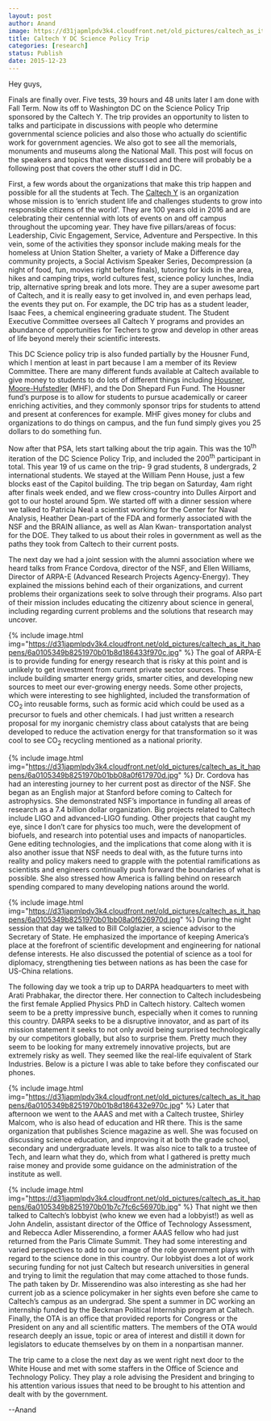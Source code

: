 ```yaml
---
layout: post
author: Anand
image: https://d31japmlpdv3k4.cloudfront.net/old_pictures/caltech_as_it_happens/6a0105349b8251970b01b7c7fc6c35970b.jpg
title: Caltech Y DC Science Policy Trip 
categories: [research]
status: Publish
date: 2015-12-23
---
```



Hey guys,

Finals are finally over. Five tests, 39 hours and 48 units later I am done with Fall Term. Now its off to Washington DC on the Science Policy Trip sponsored by the Caltech Y. The trip provides an opportunity to listen to talks and participate in discussions with people who determine governmental science policies and also those who actually do scientific work for government agencies. We also got to see all the memorials, monuments and museums along the National Mall. This post will focus on the speakers and topics that were discussed and there will probably be a following post that covers the other stuff I did in DC.

 First, a few words about the organizations that make this trip happen and possible for all the students at Tech. The <a href="https://caltechy.org">Caltech Y</a> is an organization whose mission is to ‘enrich student life and challenges students to grow into responsible citizens of the world’. They are 100 years old in 2016 and are celebrating their centennial with lots of events on and off campus throughout the upcoming year. They have five pillars/areas of focus: Leadership, Civic Engagement, Service, Adventure and Perspective. In this vein, some of the activities they sponsor include making meals for the homeless at Union Station Shelter, a variety of Make a Difference day community projects, a Social Activism Speaker Series, Decompression (a night of food, fun, movies right before finals), tutoring for kids in the area, hikes and camping trips, world cultures fest, science policy lunches, India trip, alternative spring break and lots more. They are a super awesome part of Caltech, and it is really easy to get involved in, and even perhaps lead, the events they put on. For example, the DC trip has as a student leader, Isaac Fees, a chemical engineering graduate student. The Student Executive Committee oversees all Caltech Y programs and provides an abundance of opportunities for Techers to grow and develop in other areas of life beyond merely their scientific interests.

 This DC Science policy trip is also funded partially by the Housner Fund, which I mention at least in part because I am a member of its Review Committee. There are many different funds available at Caltech available to give money to students to do lots of different things including <a href="https://deans.caltech.edu/Services/gwhfund">Housner</a>, <a href="https://studaff.caltech.edu/funding/mhf">Moore-Hufstedler</a> (MHF), and the Don Shepard Fun Fund. The Housner fund’s purpose is to allow for students to pursue academically or career enriching activities, and they commonly sponsor trips for students to attend and present at conferences for example. MHF gives money for clubs and organizations to do things on campus, and the fun fund simply gives you 25 dollars to do something fun.

 Now after that PSA, lets start talking about the trip again. This was the 10<sup>th</sup> iteration of the DC Science Policy Trip, and included the 200<sup>th</sup> participant in total. This year 19 of us came on the trip- 9 grad students, 8 undergrads, 2 international students. We stayed at the William Penn House, just a few blocks east of the Capitol building. The trip began on Saturday, 4am right after finals week ended, and we flew cross-country into Dulles Airport and got to our hostel around 5pm. We started off with a dinner session where we talked to Patricia Neal a scientist working for the Center for Naval Analysis, Heather Dean-part of the FDA and formerly associated with the NSF and the BRAIN alliance, as well as Alan Kwan- transportation analyst for the DOE. They talked to us about their roles in government as well as the paths they took from Caltech to their current posts.

 The next day we had a joint session with the alumni association where we heard talks from France Cordova, director of the NSF, and Ellen Williams, Director of ARPA-E (Advanced Research Projects Agency-Energy). They explained the missions behind each of their organizations, and current problems their organizations seek to solve through their programs. Also part of their mission includes educating the citizenry about science in general, including regarding current problems and the solutions that research may uncover.


{% include image.html img="https://d31japmlpdv3k4.cloudfront.net/old_pictures/caltech_as_it_happens/6a0105349b8251970b01b8d186433f970c.jpg" %}
The goal of ARPA-E is to provide funding for energy research that is risky at this point and is unlikely to get investment from current private sector sources. These include building smarter energy grids, smarter cities, and developing new sources to meet our ever-growing energy needs. Some other projects, which were interesting to see highlighted, included the transformation of CO<sub>2 </sub>into reusable forms, such as formic acid which could be used as a precursor to fuels and other chemicals. I had just written a research proposal for my inorganic chemistry class about catalysts that are being developed to reduce the activation energy for that transformation so it was cool to see CO<sub>2</sub> recycling mentioned as a national priority.


{% include image.html img="https://d31japmlpdv3k4.cloudfront.net/old_pictures/caltech_as_it_happens/6a0105349b8251970b01bb08a0f617970d.jpg" %}
Dr. Cordova has had an interesting journey to her current post as director of the NSF. She began as an English major at Stanford before coming to Caltech for astrophysics. She demonstrated NSF’s importance in funding all areas of research as a 7.4 billion dollar organization. Big projects related to Caltech include LIGO and advanced-LIGO funding. Other projects that caught my eye, since I don’t care for physics too much, were the development of biofuels, and research into potential uses and impacts of nanoparticles. Gene editing technologies, and the implications that come along with it is also another issue that NSF needs to deal with, as the future turns into reality and policy makers need to grapple with the potential ramifications as scientists and engineers continually push forward the boundaries of what is possible. She also stressed how America is falling behind on research spending compared to many developing nations around the world.


{% include image.html img="https://d31japmlpdv3k4.cloudfront.net/old_pictures/caltech_as_it_happens/6a0105349b8251970b01bb08a0f626970d.jpg" %}
 During the night session that day we talked to Bill Colglazier, a science advisor to the Secretary of State. He emphasized the importance of keeping America’s place at the forefront of scientific development and engineering for national defense interests. He also discussed the potential of science as a tool for diplomacy, strengthening ties between nations as has been the case for US-China relations.

 The following day we took a trip up to DARPA headquarters to meet with Arati Prabhakar, the director there. Her connection to Caltech includesbeing the first female Applied Physics PhD in Caltech history. Caltech women seem to be a pretty impressive bunch, especially when it comes to running this country. DARPA seeks to be a disruptive innovator, and as part of its mission statement it seeks to not only avoid being surprised technologically by our competitors globally, but also to surprise them. Pretty much they seem to be looking for many extremely innovative projects, but are extremely risky as well. They seemed like the real-life equivalent of Stark Industries. Below is a picture I was able to take before they confiscated our phones.


{% include image.html img="https://d31japmlpdv3k4.cloudfront.net/old_pictures/caltech_as_it_happens/6a0105349b8251970b01b8d186432e970c.jpg" %}
Later that afternoon we went to the AAAS and met with a Caltech trustee, Shirley Malcom, who is also head of education and HR there. This is the same organization that publishes Science magazine as well. She was focused on discussing science education, and improving it at both the grade school, secondary and undergraduate levels. It was also nice to talk to a trustee of Tech, and learn what they do, which from what I gathered is pretty much raise money and provide some guidance on the administration of the institute as well.


{% include image.html img="https://d31japmlpdv3k4.cloudfront.net/old_pictures/caltech_as_it_happens/6a0105349b8251970b01b7c7fc6c56970b.jpg" %}
 That night we then talked to Caltech’s lobbyist (who knew we even had a lobbyist!) as well as John Andelin, assistant director of the Office of Technology Assessment, and Rebecca Adler Misserendino, a former AAAS fellow who had just returned from the Paris Climate Summit. They had some interesting and varied perspectives to add to our image of the role government plays with regard to the science done in this country. Our lobbyist does a lot of work securing funding for not just Caltech but research universities in general and trying to limit the regulation that may come attached to those funds. The path taken by Dr. Misserendino was also interesting as she had her current job as a science policymaker in her sights even before she came to Caltech’s campus as an undergrad. She spent a summer in DC working an internship funded by the Beckman Political Internship program at Caltech. Finally, the OTA is an office that provided reports for Congress or the President on any and all scientific matters. The members of the OTA would research deeply an issue, topic or area of interest and distill it down for legislators to educate themselves by on them in a nonpartisan manner.

 The trip came to a close the next day as we went right next door to the White House and met with some staffers in the Office of Science and Technology Policy. They play a role advising the President and bringing to his attention various issues that need to be brought to his attention and dealt with by the government.

 --Anand

